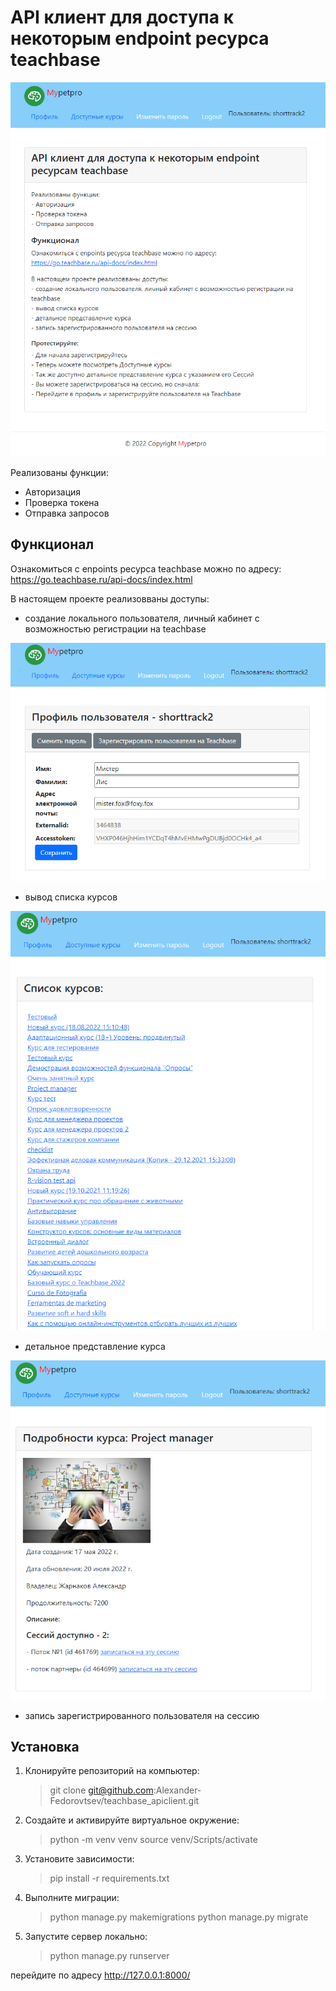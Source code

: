 # API клиент для доступа к некоторым endpoint ресурса teachbase  

![Главная страница сайта](./static/img/firstpage.png)

Реализованы функции:

- Авторизация
- Проверка токена
- Отправка запросов

## Функционал

Ознакомиться с enpoints ресурса teachbase можно по адресу:
https://go.teachbase.ru/api-docs/index.html

В настоящем проекте реализовваны доступы:

- создание локального пользователя, личный кабинет с возможностью регистрации на teachbase

![Главная страница сайта](static\img\profile.png)

- вывод списка курсов

![Главная страница сайта](static\img\courses.png)

- детальное представление курса

![Главная страница сайта](static\img\coursedetail.png)

- запись зарегистрированного пользователя на сессию

## Установка

1. Клонируйте репозиторий на компьютер:
    >git clone git@github.com:Alexander-Fedorovtsev/teachbase_apiclient.git

2. Создайте и активируйте виртуальное окружение:
    >python -m venv venv
    >source venv/Scripts/activate

3. Установите зависимости:
    >pip install -r requirements.txt

4. Выполните миграции:
    >python manage.py makemigrations
    >python manage.py migrate

5. Запустите сервер локально:
    >python manage.py runserver

перейдите по адресу http://127.0.0.1:8000/

